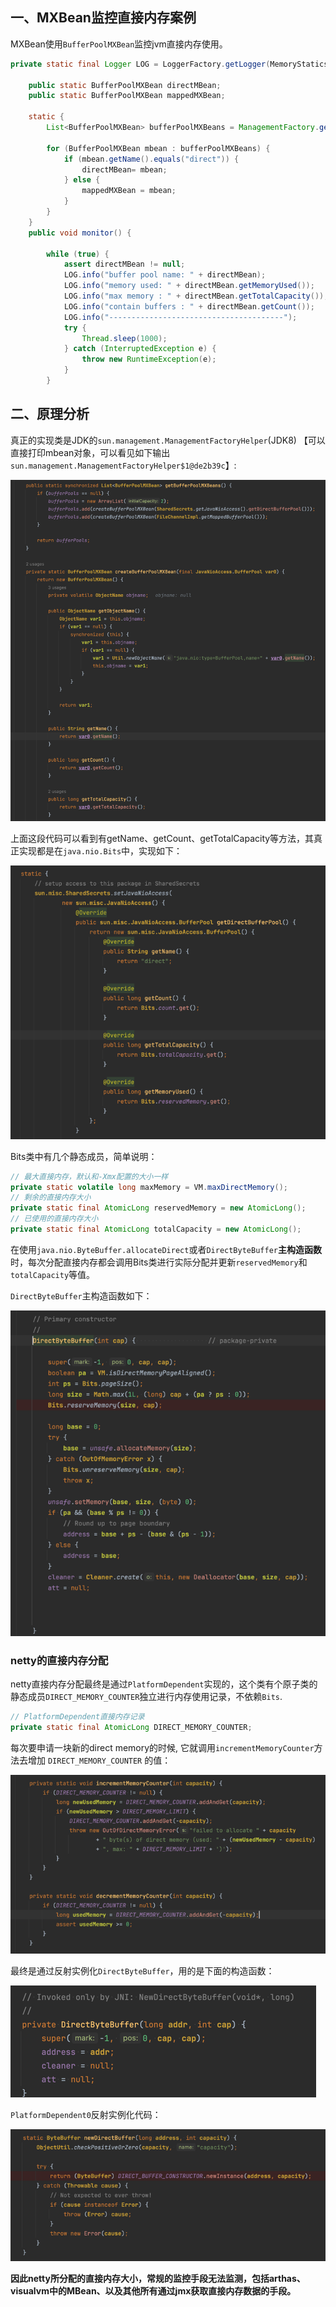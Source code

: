 ## 一、MXBean监控直接内存案例

MXBean使用`BufferPoolMXBean`监控jvm直接内存使用。

```java
private static final Logger LOG = LoggerFactory.getLogger(MemoryStatics.class);

    public static BufferPoolMXBean directMBean;
    public static BufferPoolMXBean mappedMXBean;

    static {
        List<BufferPoolMXBean> bufferPoolMXBeans = ManagementFactory.getPlatformMXBeans(BufferPoolMXBean.class);

        for (BufferPoolMXBean mbean : bufferPoolMXBeans) {
            if (mbean.getName().equals("direct")) {
                directMBean= mbean;
            } else {
                mappedMXBean = mbean;
            }
        }
    }
    public void monitor() {

        while (true) {
            assert directMBean != null;
            LOG.info("buffer pool name: " + directMBean);
            LOG.info("memory used: " + directMBean.getMemoryUsed());
            LOG.info("max memory : " + directMBean.getTotalCapacity());
            LOG.info("contain buffers : " + directMBean.getCount());
            LOG.info("---------------------------------------");
            try {
                Thread.sleep(1000);
            } catch (InterruptedException e) {
                throw new RuntimeException(e);
            }
        }
```

## 二、原理分析
真正的实现类是JDK的`sun.management.ManagementFactoryHelper`(JDK8) 【可以直接打印mbean对象，可以看见如下输出`sun.management.ManagementFactoryHelper$1@de2b39c`】:

![img.png](materials/mxbean/getBufferPoolMXBeans.png)

上面这段代码可以看到有getName、getCount、getTotalCapacity等方法，其真正实现都是在`java.nio.Bits`中，实现如下：

![img.png](materials/mxbean/BIts获取内存大小.png)

Bits类中有几个静态成员，简单说明：
```java
// 最大直接内存，默认和-Xmx配置的大小一样
private static volatile long maxMemory = VM.maxDirectMemory();
// 剩余的直接内存大小
private static final AtomicLong reservedMemory = new AtomicLong();
// 已使用的直接内存大小
private static final AtomicLong totalCapacity = new AtomicLong();
```

在使用`java.nio.ByteBuffer.allocateDirect`或者`DirectByteBuffer`**主构造函数**时，每次分配直接内存都会调用Bits类进行实际分配并更新`reservedMemory`和`totalCapacity`等值。

`DirectByteBuffer`主构造函数如下：

![img.png](materials/mxbean/DirectByteBuffer主构造函数.png)

### netty的直接内存分配
netty直接内存分配最终是通过`PlatformDependent`实现的，这个类有个原子类的静态成员`DIRECT_MEMORY_COUNTER`独立进行内存使用记录，不依赖`Bits`.

```java
// PlatformDependent直接内存记录
private static final AtomicLong DIRECT_MEMORY_COUNTER;
```

每次要申请一块新的direct memory的时候, 它就调用`incrementMemoryCounter`方法去增加 `DIRECT_MEMORY_COUNTER` 的值：

![img.png](materials/mxbean/PlatformDependent内存分配.png)

最终是通过反射实例化`DirectByteBuffer`，用的是下面的构造函数：

![img.png](materials/mxbean/netty用的DirectByteBuffer构造函数.png)

`PlatformDependent0`反射实例化代码：

![img.png](materials/mxbean/PlatformDependent0反射实例化DirectByteBuffer.png)

**因此netty所分配的直接内存大小，常规的监控手段无法监测，包括arthas、visualvm中的MBean、以及其他所有通过jmx获取直接内存数据的手段。**